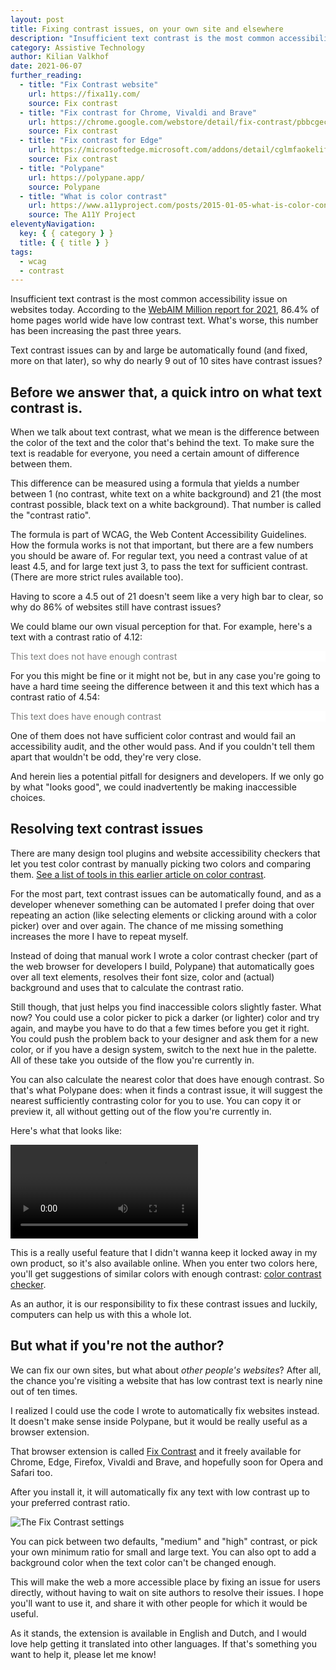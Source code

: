 ```yaml
---
layout: post
title: Fixing contrast issues, on your own site and elsewhere
description: "Insufficient text contrast is the most common accessibility issue on websites today, even though by and large be automatically found and fixed. The Fix Contrast browser extension fixes contrast issues for end users."
category: Assistive Technology
author: Kilian Valkhof
date: 2021-06-07
further_reading:
  - title: "Fix Contrast website"
    url: https://fixa11y.com/
    source: Fix contrast
  - title: "Fix contrast for Chrome, Vivaldi and Brave"
    url: https://chrome.google.com/webstore/detail/fix-contrast/pbbcgecjmpkglppfjjggkkbhdnlemhkg
    source: Fix contrast
  - title: "Fix contrast for Edge"
    url: https://microsoftedge.microsoft.com/addons/detail/cglmfaokelifdefnifhfdpmcckjfedeb
    source: Fix contrast
  - title: "Polypane"
    url: https://polypane.app/
    source: Polypane
  - title: "What is color contrast"
    url: https://www.a11yproject.com/posts/2015-01-05-what-is-color-contrast/
    source: The A11Y Project
eleventyNavigation:
  key: { { category } }
  title: { { title } }
tags:
  - wcag
  - contrast
---
```


Insufficient text contrast is the most common accessibility issue on websites today. According to the [WebAIM Million report for 2021](https://webaim.org/projects/million/#contrast), 86.4% of home pages world wide have low contrast text. What's worse, this number has been increasing the past three years.

Text contrast issues can by and large be automatically found (and fixed, more on that later), so why do nearly 9 out of 10 sites have contrast issues?

## Before we answer that, a quick intro on what text contrast is.

When we talk about text contrast, what we mean is the difference between the color of the text and the color that's behind the text. To make sure the text is readable for everyone, you need a certain amount of difference between them.

This difference can be measured using a formula that yields a number between 1 (no contrast, white text on a white background) and 21 (the most contrast possible, black text on a white background). That number is called the "contrast ratio".

The formula is part of WCAG, the Web Content Accessibility Guidelines. How the formula works is not that important, but there are a few numbers you should be aware of. For regular text, you need a contrast value of at least 4.5, and for large text just 3, to pass the text for sufficient contrast. (There are more strict rules available too).

Having to score a 4.5 out of 21 doesn't seem like a very high bar to clear, so why do 86% of websites still have contrast issues?

We could blame our own visual perception for that. For example, here's a text with a contrast ratio of 4.12:

<p style="background: #fff; color:#7d7d7d">This text does not have enough contrast</p>

For you this might be fine or it might not be, but in any case you're going to have a hard time seeing the difference between it and this text which has a contrast ratio of 4.54:

<p style="background: #fff; color:#767676">This text does have enough contrast</p>

One of them does not have sufficient color contrast and would fail an accessibility audit, and the other would pass. And if you couldn't tell them apart that wouldn't be odd, they're very close.

And herein lies a potential pitfall for designers and developers. If we only go by what "looks good", we could inadvertently be making inaccessible choices.

## Resolving text contrast issues

There are many design tool plugins and website accessibility checkers that let you test color contrast by manually picking two colors and comparing them. [See a list of tools in this earlier article on color contrast](https://www.a11yproject.com/posts/2015-01-05-what-is-color-contrast/).

For the most part, text contrast issues can be automatically found, and as a developer whenever something can be automated I prefer doing that over repeating an action (like selecting elements or clicking around with a color picker) over and over again. The chance of me missing something increases the more I have to repeat myself.

Instead of doing that manual work I wrote a color contrast checker (part of the web browser for developers I build, Polypane) that automatically goes over all text elements, resolves their font size, color and (actual) background and uses that to calculate the contrast ratio.

Still though, that just helps you find inaccessible colors slightly faster. What now? You could use a color picker to pick a darker (or lighter) color and try again, and maybe you have to do that a few times before you get it right. You could push the problem back to your designer and ask them for a new color, or if you have a design system, switch to the next hue in the palette. All of these take you outside of the flow you're currently in.

You can also calculate the nearest color that does have enough contrast. So that's what Polypane does: when it finds a contrast issue, it will suggest the nearest sufficiently contrasting color for you to use. You can copy it or preview it, all without getting out of the flow you're currently in.

Here's what that looks like:

<video src="/img/posts/2021-06-07-fixing-contrast-issues-on-your-own-site-and-elsewhere/copy-color.mp4" loop="" controls="">Example of a contrast label in Polypane, which shows a failing score, a suggested color that gets applied when you hover over it, and copies that color when you click it.</video>

This is a really useful feature that I didn't wanna keep it locked away in my own product, so it's also available online. When you enter two colors here, you'll get suggestions of similar colors with enough contrast: [color contrast checker](https://polypane.app/color-contrast/).

As an author, it is our responsibility to fix these contrast issues and luckily, computers can help us with this a whole lot.

## But what if you're not the author?

We can fix our own sites, but what about _other people's websites_? After all, the chance you're visiting a website that has low contrast text is nearly nine out of ten times.

I realized I could use the code I wrote to automatically fix websites instead. It doesn't make sense inside Polypane, but it would be really useful as a browser extension.

That browser extension is called [Fix Contrast](https://fixa11y.com) and it freely available for Chrome, Edge, Firefox, Vivaldi and Brave, and hopefully soon for Opera and Safari too.

After you install it, it will automatically fix any text with low contrast up to your preferred contrast ratio.

![The Fix Contrast settings](/img/posts/2021-06-07-fixing-contrast-issues-on-your-own-site-and-elsewhere/ui.png)

You can pick between two defaults, "medium" and "high" contrast, or pick your own minimum ratio for small and large text. You can also opt to add a background color when the text color can't be changed enough.

This will make the web a more accessible place by fixing an issue for users directly, without having to wait on site authors to resolve their issues. I hope you'll want to use it, and share it with other people for which it would be useful.

As it stands, the extension is available in English and Dutch, and I would love help getting it translated into other languages. If that's something you want to help it, please let me know!
